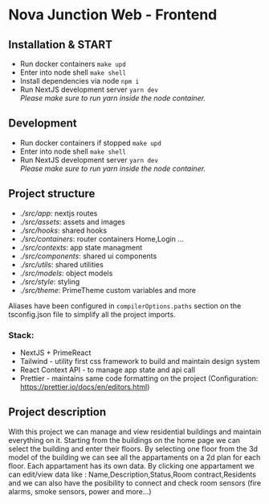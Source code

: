 # Nova Junction Web - Frontend

## Installation & START

- Run docker containers `make upd`
- Enter into node shell `make shell`
- Install dependencies via node `npm i`
- Run NextJS development server `yarn dev`<br>
  _Please make sure to run yarn inside the node container._

## Development

- Run docker containers if stopped `make upd`
- Enter into node shell `make shell`
- Run NextJS development server `yarn dev`<br>
  _Please make sure to run yarn inside the node container._

## Project structure

- _./src/app_: nextjs routes
- _./src/assets_: assets and images
- _./src/hooks_: shared hooks
- _./src/containers_: router containers Home,Login ...
- _./src/contexts_: app state managment
- _./src/components_: shared ui components
- _./src/utils_: shared utilities
- _./src/models_: object models
- _./src/style_: styling
- _./src/theme_: PrimeTheme custom variables and more

Aliases have been configured in `compilerOptions.paths` section on the tsconfig.json file to simplify all the project
imports.

### Stack:

- NextJS + PrimeReact
- Tailwind - utility first css framework to build and maintain design system
- React Context API - to manage app state and api call
- Prettier - maintains same code formatting on the project (Configuration: https://prettier.io/docs/en/editors.html)

## Project description

With this project we can manage and view residential buildings and maintain everything on it. Starting from the buildings on the home page we can select the building and enter their floors. By selecting one floor from the 3d model of the building we can see all the appartaments on a 2d plan for each floor. Each appartament has its own data. By clicking one appartament we can edit/view data like : Name,Description,Status,Room contract,Residents and we can also have the posibility to connect and check room sensors (fire alarms, smoke sensors, power and more...)
